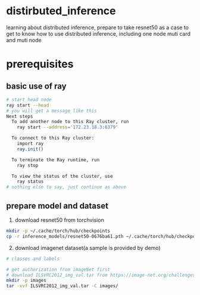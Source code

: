 # distirbuted_inference
learning about distributed inference, prepare to take resnet50 as a case to get to know how to use distributed inference, including one node muti card and muti node

# prerequisites
## basic use of ray
```bash
# start head node
ray start --head
# you will get a message like this
Next steps
  To add another node to this Ray cluster, run
    ray start --address='172.23.18.3:6379'

  To connect to this Ray cluster:
    import ray
    ray.init()

  To terminate the Ray runtime, run
    ray stop

  To view the status of the cluster, use
    ray status
# nothing else to say, just continue as above
```

## prepare model and dataset
1. download resnet50 from torchvision
```bash
mkdir -p ~/.cache/torch/hub/checkpoints
cp -r inference_models/resnet50-0676ba61.pth ~/.cache/torch/hub/checkpoints
```

2. download imagenet dataset(a sample is provided by demo)
```bash
# classes and labels

# get authorization from imageNet first
# download ILSVRC2012_img_val.tar from https://image-net.org/challenges/LSVRC/2012/2012-downloads.php
mkdir -p images
tar -xvf ILSVRC2012_img_val.tar -C images/
```

